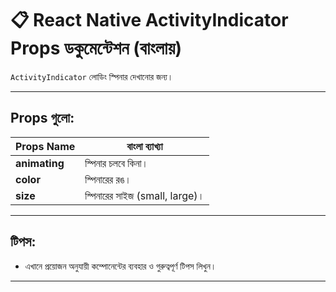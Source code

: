 # 📋 React Native ActivityIndicator Props ডকুমেন্টেশন (বাংলায়)

`ActivityIndicator` লোডিং স্পিনার দেখানোর জন্য।

---

## Props গুলো:

| Props Name | বাংলা ব্যাখ্যা |
|------------|----------------|
| **animating** | স্পিনার চলবে কিনা। |
| **color** | স্পিনারের রঙ। |
| **size** | স্পিনারের সাইজ (small, large)। |

---

## টিপস:

- এখানে প্রয়োজন অনুযায়ী কম্পোনেন্টের ব্যবহার ও গুরুত্বপূর্ণ টিপস লিখুন।

---
